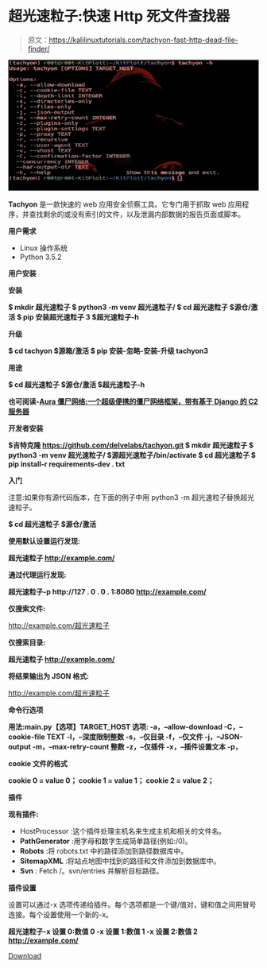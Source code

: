 # 超光速粒子:快速 Http 死文件查找器

> 原文：<https://kalilinuxtutorials.com/tachyon-fast-http-dead-file-finder/>

[![Tachyon : Fast Http Dead File Finder](img//6ca891b2afc3e80ada6b1defde4d6066.png "Tachyon : Fast Http Dead File Finder")](https://1.bp.blogspot.com/-yapNQq7nVxM/XY9GYdycqCI/AAAAAAAACqg/1lyVf4BqOHcHV2tSe-McDJfsu62n_V3FQCLcBGAsYHQ/s1600/tachyon%2B%25281%2529.png)

**Tachyon** 是一款快速的 web 应用安全侦察工具。它专门用于抓取 web 应用程序，并查找剩余的或没有索引的文件，以及泄漏内部数据的报告页面或脚本。

**用户需求**

*   Linux 操作系统
*   Python 3.5.2

**用户安装**

**安装**

**$ mkdir 超光速粒子
$ python3 -m venv 超光速粒子/
$ cd 超光速粒子
$源仓/激活
$ pip 安装超光速粒子 3
$超光速粒子-h**

**升级**

**$ cd tachyon
$源箱/激活
$ pip 安装-忽略-安装-升级 tachyon3**

**用途**

**$ cd 超光速粒子
$源仓/激活
$超光速粒子-h**

**也可阅读-[Aura 僵尸网络:一个超级便携的僵尸网络框架，带有基于 Django 的 C2 服务器](https://kalilinuxtutorials.com/aura-botnet-django-based-c2-server/)**

**开发者安装**

**$吉特克隆 https://github.com/delvelabs/tachyon.git
$ mkdir 超光速粒子
$ python3 -m venv 超光速粒子/
$源超光速粒子/bin/activate
$ cd 超光速粒子
$ pip install-r requirements-dev . txt**

**入门**

注意:如果你有源代码版本，在下面的例子中用 python3 -m 超光速粒子替换超光速粒子。

**$ cd 超光速粒子
$源仓/激活**

**使用默认设置运行发现:**

**超光速粒子 http://example.com/**

**通过代理运行发现:**

**超光速粒子-p http://127 . 0 . 0 . 1:8080 http://example.com/**

**仅搜索文件:**

http://example.com/超光速粒子

**仅搜索目录:**

**超光速粒子 http://example.com/**

**将结果输出为 JSON 格式:**

http://example.com/超光速粒子

**命令行选项**

**用法:main.py【选项】TARGET_HOST
选项:
-a，–allow-download
-C，–cookie-file TEXT
-l，–深度限制整数
-s，–仅目录
-f，–仅文件
-j，–JSON-output
-m，–max-retry-count 整数
-z，–仅插件
-x，–插件设置文本
-p，**

**cookie 文件的格式**

**cookie 0 = value 0；
cookie 1 = value 1；
cookie 2 = value 2；**

**插件**

**现有插件:**

*   HostProcessor :这个插件处理主机名来生成主机和相关的文件名。
*   **PathGenerator** :用字母和数字生成简单路径(例如:/0)。
*   **Robots** :将 robots.txt 中的路径添加到路径数据库中。
*   **SitemapXML** :将站点地图中找到的路径和文件添加到数据库中。
*   **Svn** : Fetch /。svn/entries 并解析目标路径。

**插件设置**

设置可以通过-x 选项传递给插件。每个选项都是一个键/值对，键和值之间用冒号连接。每个设置使用一个新的-x。

**超光速粒子-x 设置 0:数值 0 -x 设置 1:数值 1 -x 设置 2:数值 2 http://example.com/**

[Download](https://github.com/delvelabs/tachyon)